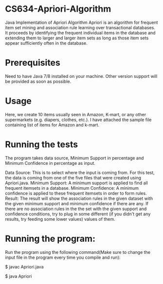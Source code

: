 # CS634-Apriori-Algorithm
Java Implementation of Apriori Algorithm 
Apriori is an algorithm for frequent item set mining and association rule learning over transactional databases. 
It proceeds by identifying the frequent individual items in the database and extending them to larger and larger item sets as long as those item sets appear sufficiently often in the database.

# Prerequisites
Need to have Java 7/8 installed on your machine. Other version support will be provided as soon as possible.

# Usage
Here, we create  10 items usually seen in Amazon, K-mart, or any other supermarkets (e.g. diapers, clothes, etc.). I have attached the sample file containing list of items for Amazon and k-mart.

# Running the tests
The program takes data source, Minimum Support in percentage and Minimum Confidence in percentage as input.

Data Source: This is to select where the input is coming from. For this test, the data is coming from one of the five files that were created using Apriori.java.
Minimum Support: A minimum support is applied to find all frequent itemsets in a database.
Minimum Confidence: A minimum confidence is applied to these frequent itemsets in order to form rules.
Result: The result will show the association rules in the given dataset with the given minimum support and minimum confidence if there are any. If there are no association rules in the the set with the given support and confidence conditions, try to plug in some different (if you didn't get any results, try feeding some lower values) values of them.

# Running the program:

Run the program using the following command(Make sure to change the input file in the program every time you compile and run):

$ javac Apriori.java

$ java Apriori
